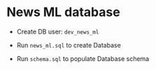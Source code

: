 # News ML database

- Create DB user:
    `dev_news_ml`

- Run `news_ml.sql` to create Database
- Run `schema.sql` to populate Database schema
